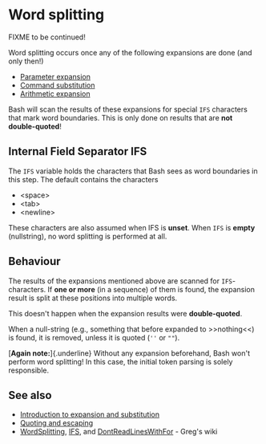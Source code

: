 # Word splitting

FIXME to be continued!

Word splitting occurs once any of the following expansions are done (and
only then!)

-   [Parameter expansion](../../syntax/pe.md)
-   [Command substitution](../../syntax/expansion/cmdsubst.md)
-   [Arithmetic expansion](../../syntax/expansion/arith.md)

Bash will scan the results of these expansions for special `IFS`
characters that mark word boundaries. This is only done on results that
are **not double-quoted**!

## Internal Field Separator IFS

The `IFS` variable holds the characters that Bash sees as word
boundaries in this step. The default contains the characters

-   \<space\>
-   \<tab\>
-   \<newline\>

These characters are also assumed when IFS is **unset**. When `IFS` is
**empty** (nullstring), no word splitting is performed at all.

## Behaviour

The results of the expansions mentioned above are scanned for
`IFS`-characters. If **one or more** (in a sequence) of them is found,
the expansion result is split at these positions into multiple words.

This doesn\'t happen when the expansion results were **double-quoted**.

When a null-string (e.g., something that before expanded to
\>\>nothing\<\<) is found, it is removed, unless it is quoted (`''` or
`""`).

[**Again note:**]{.underline} Without any expansion beforehand, Bash
won\'t perform word splitting! In this case, the initial token parsing
is solely responsible.

## See also

-   [Introduction to expansion and
    substitution](../../syntax/expansion/intro.md)
-   [Quoting and escaping](../../syntax/quoting.md)
-   [WordSplitting](http://mywiki.wooledge.org/WordSplitting),
    [IFS](http://mywiki.wooledge.org/IFS), and
    [DontReadLinesWithFor](http://mywiki.wooledge.org/DontReadLinesWithFor) -
    Greg's wiki
